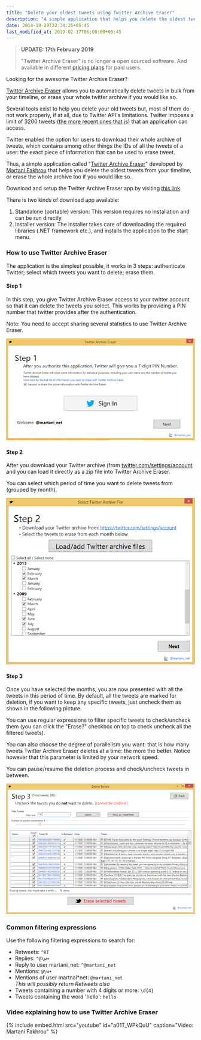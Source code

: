 ```yaml
---
title: "Delete your oldest tweets using Twitter Archive Eraser"
description: "A simple application that helps you delete the oldest tweets from your timeline, or erase the whole archive too if you would like so."
date: 2014-10-29T22:34:25+05:45
last_modified_at: 2019-02-17T06:00:00+05:45
---
```


> **UPDATE: 17th February 2019**
>
> "Twitter Archive Eraser" is no longer a open sourced software. And available in different <a href="https://martani.github.io/Twitter-Archive-Eraser/" rel="nofollow noopener noreferrer">pricing plans</a> for paid users.

Looking for the awesome Twitter Archive Eraser?

<a href="http://martani.github.io/Twitter-Archive-Eraser" rel="nofollow noopener noreferrer">Twitter Archive Eraser</a> allows you to automatically delete tweets in bulk from your timeline, or erase your whole twitter archive if you would like so.

Several tools exist to help you delete your old tweets but, most of them do not work properly, if at all, due to Twitter API's limitations. Twitter imposes a limit of 3200 tweets (<a href="http://dev.twitter.com/basics/things-every-developer-should-know#there-are-pagination-limits" rel="nofollow noopener noreferrer">the more recent ones that is</a>) that an application can access.

Twitter enabled the option for users to download their whole archive of tweets, which contains among other things the IDs of all the tweets of a user: the exact piece of information that can be used to erase tweet.

Thus, a simple application called "<a href="http://martani.github.io/Twitter-Archive-Eraser" rel="nofollow noopener noreferrer">Twitter Archive Eraser</a>" developed by <a href="http://twitter.com/martani_net" rel="nofollow noopener noreferrer">Martani Fakhrou</a> that helps you delete the oldest tweets from your timeline, or erase the whole archive too if you would like so.

Download and setup the Twitter Archive Eraser app by visiting <a href="http://martani.github.io/Twitter-Archive-Eraser" rel="nofollow noopener noreferrer">this link</a>.

There is two kinds of download app available:

1. Standalone (portable) version: This version requires no installation and can be run directly.
2. Installer version: The installer takes care of downloading the required libraries (.NET framework etc.), and installs the application to the start menu.

### How to use Twitter Archive Eraser

The application is the simplest possible, it works in 3 steps: authenticate Twitter; select which tweets you want to delete; erase them.

#### Step 1

In this step, you give Twitter Archive Eraser access to your twitter account so that it can delete the tweets you select. This works by providing a PIN number that twitter provides after the authentication.

Note: You need to accept sharing several statistics to use Twitter Archive Eraser.

![Step 1](/uploads/20141029-twitter-archive-eraser-screenshot-step1.png)

#### Step 2

After you download your Twitter archive (from <a href="http://twitter.com/settings/account" rel="nofollow noopener noreferrer">twitter.com/settings/account</a> and you can load it directly as a zip file into Twitter Archive Eraser.

You can select which period of time you want to delete tweets from (grouped by month).

![Step 2](/uploads/20141029-twitter-archive-eraser-screenshot-step2.png)

#### Step 3

Once you have selected the months, you are now presented with all the tweets in this period of time. By default, all the tweets are marked for deletion, if you want to keep any specific tweets, just uncheck them as shown in the following picture.

You can use regular expressions to filter specific tweets to check/uncheck them (you can click the "Erase?" checkbox on top to check uncheck all the filtered tweets).

You can also choose the degree of parallelism you want: that is how many tweets Twitter Archive Eraser deletes at a time: the more the better. Notice however that this parameter is limited by your network speed.

You can pause/resume the deletion process and check/uncheck tweets in between.

![Step 3](/uploads/20141029-twitter-archive-eraser-screenshot-step3.png)

### Common filtering expressions

Use the following filtering expressions to search for:

- Retweets: `^RT`
- Replies: `^@\w+`
- Reply to user martani_net: `^@martani_net`
- Mentions: `@\w+`
- Mentions of user martnai\*net: `@martani_net` <br />
  _This will possibly return Retweets also_
- Tweets containing a number with 4 digits or more: `\d{4}`
- Tweets containing the word 'hello': `hello`

### Video explaining how to use Twitter Archive Eraser

{% include embed.html src="youtube" id="a01T_WPkQuU" caption="Video: Martani Fakhrou" %}
